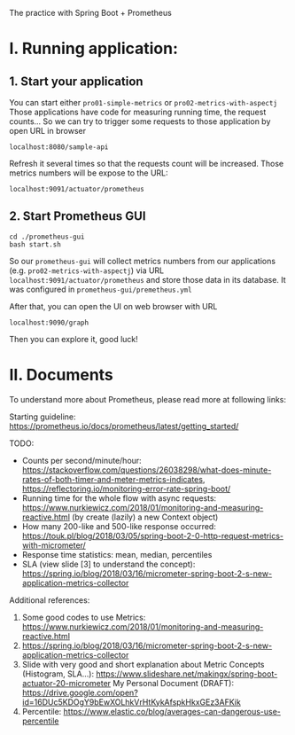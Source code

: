 The practice with Spring Boot + Prometheus

# I. Running application:

## 1. Start your application
You can start either `pro01-simple-metrics` or `pro02-metrics-with-aspectj`
Those applications have code for measuring running time, the request counts...
So we can try to trigger some requests to those application by open URL in browser
``` 
localhost:8080/sample-api
``` 
Refresh it several times so that the requests count will be increased.
Those metrics numbers will be expose to the URL:
```
localhost:9091/actuator/prometheus
``` 

## 2. Start Prometheus GUI
```
cd ./prometheus-gui
bash start.sh
```

So our `prometheus-gui` will collect metrics numbers from our applications (e.g. `pro02-metrics-with-aspectj`) via URL `localhost:9091/actuator/prometheus` 
and store those data in its database. It was configured in `prometheus-gui/premetheus.yml`

After that, you can open the UI on web browser with URL
```
localhost:9090/graph 
```

Then you can explore it, good luck!

# II. Documents
To understand more about Prometheus, please read more at following links:

Starting guideline: https://prometheus.io/docs/prometheus/latest/getting_started/

TODO:
+ Counts per second/minute/hour: https://stackoverflow.com/questions/26038298/what-does-minute-rates-of-both-timer-and-meter-metrics-indicates, https://reflectoring.io/monitoring-error-rate-spring-boot/
+ Running time for the whole flow with async requests: https://www.nurkiewicz.com/2018/01/monitoring-and-measuring-reactive.html (by create (lazily) a new Context object)
+ How many 200-like and 500-like response occurred: https://touk.pl/blog/2018/03/05/spring-boot-2-0-http-request-metrics-with-micrometer/
+ Response time statistics: mean, median, percentiles
+ SLA (view slide [3] to understand the concept): https://spring.io/blog/2018/03/16/micrometer-spring-boot-2-s-new-application-metrics-collector

Additional references:
   1. Some good codes to use Metrics: https://www.nurkiewicz.com/2018/01/monitoring-and-measuring-reactive.html
   2. https://spring.io/blog/2018/03/16/micrometer-spring-boot-2-s-new-application-metrics-collector
   3. Slide with very good and short explanation about Metric Concepts (Histogram, SLA...): https://www.slideshare.net/makingx/spring-boot-actuator-20-micrometer 
My Personal Document (DRAFT): https://drive.google.com/open?id=16DUc5KDOgY9bEwXOLhkVrHtKykAfspkHkxGEz3AFKik
   4. Percentile: https://www.elastic.co/blog/averages-can-dangerous-use-percentile
